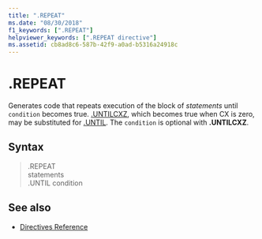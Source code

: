 ```yaml
---
title: ".REPEAT"
ms.date: "08/30/2018"
f1_keywords: [".REPEAT"]
helpviewer_keywords: [".REPEAT directive"]
ms.assetid: cb8ad8c6-587b-42f9-a0ad-b5316a24918c
---
```

# .REPEAT

Generates code that repeats execution of the block of *statements* until `condition` becomes true. [.UNTILCXZ](../../assembler/masm/dot-untilcxz.md), which becomes true when CX is zero, may be substituted for [.UNTIL](../../assembler/masm/dot-until.md). The `condition` is optional with **.UNTILCXZ**.

## Syntax

> .REPEAT<br/>
> statements<br/>
> .UNTIL condition

## See also

- [Directives Reference](../../assembler/masm/directives-reference.md)
